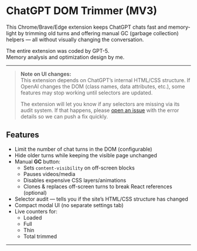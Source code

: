 # ChatGPT DOM Trimmer (MV3)

This Chrome/Brave/Edge extension keeps ChatGPT chats fast and memory-light by trimming old turns and offering manual GC (garbage collection) helpers — all without visually changing the conversation.

The entire extension was coded by GPT-5.  
Memory analysis and optimization design by me.

---
> **Note on UI changes:**  
> This extension depends on ChatGPT’s internal HTML/CSS structure. If OpenAI changes the DOM (class names, data attributes, etc.), some features may stop working until selectors are updated.  
>  
> The extension will let you know if any selectors are missing via its audit system. If that happens, please [open an issue](https://github.com/anttikotajarvi/chatgpt-dom-trimmer/issues) with the error details so we can push a fix quickly.

## Features

- Limit the number of chat turns in the DOM (configurable)
- Hide older turns while keeping the visible page unchanged
- Manual **GC** button:
  - Sets `content-visibility` on off-screen blocks
  - Pauses videos/media
  - Disables expensive CSS layers/animations
  - Clones & replaces off-screen turns to break React references (optional)
- Selector audit — tells you if the site’s HTML/CSS structure has changed
- Compact modal UI (no separate settings tab)
- Live counters for:
  - Loaded
  - Full
  - Thin
  - Total trimmed

---